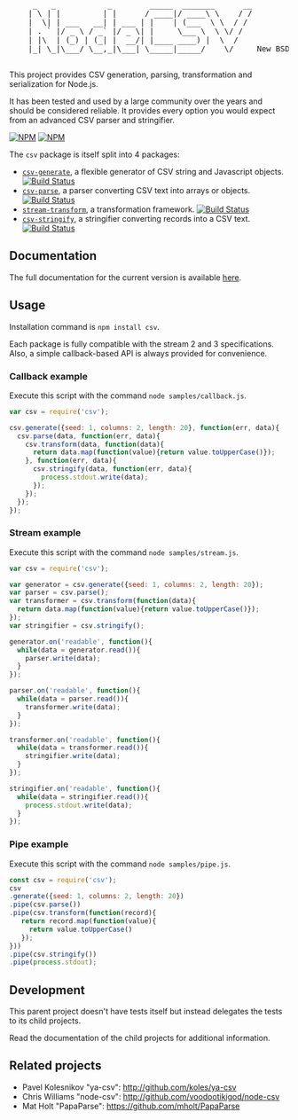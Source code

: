 
<pre>
     _   _           _        _____  _______      __
    | \ | |         | |      / ____|/ ____\ \    / /
    |  \| | ___   __| | ___ | |    | (___  \ \  / /
    | . ` |/ _ \ / _` |/ _ \| |     \___ \  \ \/ /
    | |\  | (_) | (_| |  __/| |____ ____) |  \  /
    |_| \_|\___/ \__,_|\___| \_____|_____/    \/     New BSD License

</pre>

This project provides CSV generation, parsing, transformation and serialization
for Node.js.

It has been tested and used by a large community over the years and should be
considered reliable. It provides every option you would expect from an advanced
CSV parser and stringifier.

[![NPM](https://nodei.co/npm/csv.png?stars&downloads)](https://nodei.co/npm/csv/) [![NPM](https://nodei.co/npm-dl/csv.png)](https://nodei.co/npm/csv/)

The `csv` package is itself split into 4 packages:

*   [`csv-generate`](https://github.com/adaltas/node-csv-generate),
    a flexible generator of CSV string and Javascript objects. 
    [![Build Status](https://secure.travis-ci.org/adaltas/node-csv-generate.svg?branch=master)][travis-csv-generate]
*   [`csv-parse`](https://github.com/adaltas/node-csv-parse),
    a parser converting CSV text into arrays or objects. 
    [![Build Status](https://secure.travis-ci.org/adaltas/node-csv-parse.svg?branch=master)][travis-csv-parse]
*   [`stream-transform`](https://github.com/adaltas/node-stream-transform),
    a transformation framework.
    [![Build Status](https://secure.travis-ci.org/adaltas/node-stream-transform.svg?branch=master)][travis-stream-transform]
*   [`csv-stringify`](https://github.com/adaltas/node-csv-stringify), 
    a stringifier converting records into a CSV text. 
    [![Build Status](https://secure.travis-ci.org/adaltas/node-csv-stringify.svg?branch=master)][travis-csv-stringify]

## Documentation

The full documentation for the current version is available [here][doc].

## Usage

Installation command is `npm install csv`.

Each package is fully compatible with the stream 2 and 3 specifications.
Also, a simple callback-based API is always provided for convenience.

### Callback example

Execute this script with the command `node samples/callback.js`.

```javascript
var csv = require('csv');

csv.generate({seed: 1, columns: 2, length: 20}, function(err, data){
  csv.parse(data, function(err, data){
    csv.transform(data, function(data){
      return data.map(function(value){return value.toUpperCase()});
    }, function(err, data){
      csv.stringify(data, function(err, data){
        process.stdout.write(data);
      });
    });
  });
});
```

### Stream example

Execute this script with the command `node samples/stream.js`.

```javascript
var csv = require('csv');

var generator = csv.generate({seed: 1, columns: 2, length: 20});
var parser = csv.parse();
var transformer = csv.transform(function(data){
  return data.map(function(value){return value.toUpperCase()});
});
var stringifier = csv.stringify();

generator.on('readable', function(){
  while(data = generator.read()){
    parser.write(data);
  }
});

parser.on('readable', function(){
  while(data = parser.read()){
    transformer.write(data);
  }
});

transformer.on('readable', function(){
  while(data = transformer.read()){
    stringifier.write(data);
  }
});

stringifier.on('readable', function(){
  while(data = stringifier.read()){
    process.stdout.write(data);
  }
});
```

### Pipe example

Execute this script with the command `node samples/pipe.js`.

```javascript
const csv = require('csv');
csv
.generate({seed: 1, columns: 2, length: 20})
.pipe(csv.parse())
.pipe(csv.transform(function(record){
   return record.map(function(value){
     return value.toUpperCase()
   });
}))
.pipe(csv.stringify())
.pipe(process.stdout);
```

Development
-----------

This parent project doesn't have tests itself but instead delegates the
tests to its child projects.

Read the documentation of the child projects for additional information.

Related projects
----------------

*   Pavel Kolesnikov "ya-csv": <http://github.com/koles/ya-csv>
*   Chris Williams "node-csv": <http://github.com/voodootikigod/node-csv>
*   Mat Holt "PapaParse": <https://github.com/mholt/PapaParse>

[travis]: https://travis-ci.org/
[travis-csv-generate]: http://travis-ci.org/adaltas/node-csv-generate
[travis-csv-parse]: http://travis-ci.org/adaltas/node-csv-parse
[travis-stream-transform]: http://travis-ci.org/adaltas/node-stream-transform
[travis-csv-stringify]: http://travis-ci.org/adaltas/node-csv-stringify
[doc]: http://csv.adaltas.com
